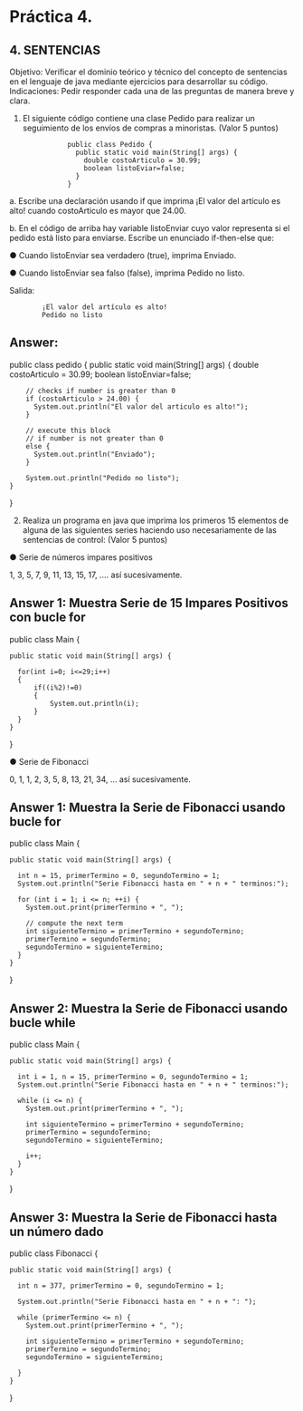 # Práctica 4.

## 4. SENTENCIAS

Objetivo: Verificar el dominio teórico y técnico del concepto de sentencias en el lenguaje
de java mediante ejercicios para desarrollar su código.
Indicaciones: Pedir responder cada una de las preguntas de manera breve y clara.

1. El siguiente código contiene una clase Pedido para realizar un seguimiento de los
envíos de compras a minoristas. (Valor 5 puntos)

                  public class Pedido {
                    public static void main(String[] args) {
                      double costoArticulo = 30.99;
                      boolean listoEviar=false;
                    }
                  }

a. Escribe una declaración usando if que imprima ¡El valor del artículo es alto!
cuando costoArticulo es mayor que 24.00.

b. En el código de arriba hay variable listoEnviar cuyo valor representa si el pedido
está listo para enviarse. Escribe un enunciado if-then-else que:

● Cuando listoEnviar sea verdadero (true), imprima Enviado.

● Cuando listoEnviar sea falso (false), imprima Pedido no listo.

Salida:

            ¡El valor del artículo es alto!
            Pedido no listo
            
## Answer:

  public class pedido {
      public static void main(String[] args) {
        double costoArticulo = 30.99;
        boolean listoEnviar=false;

        // checks if number is greater than 0
        if (costoArticulo > 24.00) {
          System.out.println("El valor del articulo es alto!");
        }

        // execute this block
        // if number is not greater than 0
        else {
          System.out.println("Enviado");
        }

        System.out.println("Pedido no listo");
    }
  }

2. Realiza un programa en java que imprima los primeros 15 elementos de alguna de
las siguientes series haciendo uso necesariamente de las sentencias de control:
(Valor 5 puntos)

● Serie de números impares positivos

1, 3, 5, 7, 9, 11, 13, 15, 17, .... así sucesivamente.

## Answer 1: Muestra Serie de 15 Impares Positivos con bucle for

  public class Main {

    public static void main(String[] args) {

      for(int i=0; i<=29;i++)
      {
          if((i%2)!=0)
          {
              System.out.println(i);
          }
      }
    }
  }

● Serie de Fibonacci

0, 1, 1, 2, 3, 5, 8, 13, 21, 34, ... así sucesivamente.

## Answer 1: Muestra la Serie de Fibonacci usando bucle for 

  public class Main {

    public static void main(String[] args) {

      int n = 15, primerTermino = 0, segundoTermino = 1;
      System.out.println("Serie Fibonacci hasta en " + n + " terminos:");

      for (int i = 1; i <= n; ++i) {
        System.out.print(primerTermino + ", ");

        // compute the next term
        int siguienteTermino = primerTermino + segundoTermino;
        primerTermino = segundoTermino;
        segundoTermino = siguienteTermino;
      }
    }
  }

## Answer 2: Muestra la Serie de Fibonacci usando bucle while

  public class Main {

    public static void main(String[] args) {

      int i = 1, n = 15, primerTermino = 0, segundoTermino = 1;
      System.out.println("Serie Fibonacci hasta en " + n + " terminos:");

      while (i <= n) {
        System.out.print(primerTermino + ", ");

        int siguienteTermino = primerTermino + segundoTermino;
        primerTermino = segundoTermino;
        segundoTermino = siguienteTermino;

        i++;
      }
    }
  }

## Answer 3: Muestra la Serie de Fibonacci hasta un número dado

  public class Fibonacci {

    public static void main(String[] args) {

      int n = 377, primerTermino = 0, segundoTermino = 1;

      System.out.println("Serie Fibonacci hasta en " + n + ": ");

      while (primerTermino <= n) {
        System.out.print(primerTermino + ", ");

        int siguienteTermino = primerTermino + segundoTermino;
        primerTermino = segundoTermino;
        segundoTermino = siguienteTermino;

      }
    }
  }
